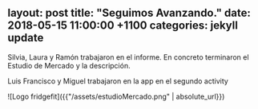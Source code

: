layout: post
title:  "Seguimos Avanzando."
date:   2018-05-15 11:00:00 +1100
categories: jekyll update
---
Silvia, Laura y Ramón trabajaron en el informe. En concreto terminaron el Estudio de Mercado  y la descripción.

Luis Francisco y Miguel trabajaron en la app en el segundo activity  

![Logo fridgefit]({{"/assets/estudioMercado.png" | absolute_url}})